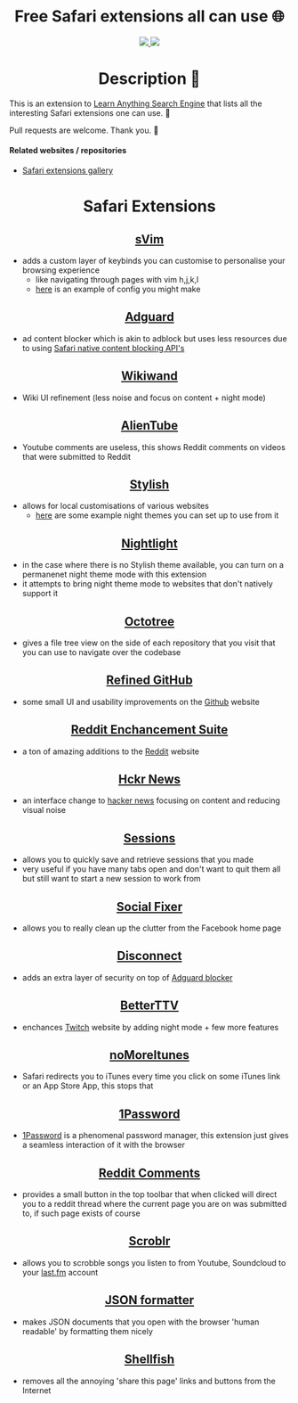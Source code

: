 <h1 align="center"> Free Safari extensions all can use 🌐 </h1>

<div align="center">
<a href="https://www.patreon.com/learnanything">
		<img src="https://img.shields.io/badge/Say%20Thanks-💗-ff69b4.svg">
	</a>
	<a href="https://github.com/learn-anything/safari-extensions/blob/master/LICENSE">
		<img src="https://img.shields.io/pypi/l/pipenv.svg">
	</a>
</div>

<h1 align="center"> Description 📕</h1>


This is an extension to [Learn Anything Search Engine](https://learn-anything.xyz/) that lists all the interesting Safari extensions one can use. 🔭

Pull requests are welcome. Thank you. 💙

#### Related websites / repositories 

- [Safari extensions gallery](https://safari-extensions.apple.com)

<h1 align="center"> Safari Extensions </h1>

<h2 align="center"> <a href="https://github.com/flipxfx/sVim"> sVim </a></h2>

- adds a custom layer of keybinds you can customise to personalise your browsing experience
	- like navigating through pages with vim h,j,k,l 
	- [here](https://gist.github.com/c26e6a05e4e426e0542e55b7513b581c) is an example of config you might make

<h2 align="center"> <a href="https://adguard.com/en/adblock-adguard-safari.html"> Adguard </a></h2>

- ad content blocker which is akin to adblock but uses less resources due to using [Safari native content blocking API's](https://developer.apple.com/library/content/documentation/Extensions/Conceptual/ContentBlockingRules/Introduction/Introduction.html)

<h2 align="center"> <a href="http://www.wikiwand.com"> Wikiwand </a></h2>

- Wiki UI refinement (less noise and focus on content + night mode)

<h2 align="center"> <a href="https://github.com/mabako/alientube"> AlienTube </a></h2>

- Youtube comments are useless, this shows Reddit comments on videos that were submitted to Reddit

<h2 align="center"> <a href="http://sobolev.us/stylish/"> Stylish </a></h2>

- allows for local customisations of various websites
	- [here](https://medium.com/@NikitaVoloboev/the-best-kind-of-web-3c9131a1fd99) are some example night themes you can set up to use from it
	
<h2 align="center"> <a href="https://github.com/Gofake1/Nightlight"> Nightlight </a></h2>

- in the case where there is no Stylish theme available, you can turn on a permanenet night theme mode with this extension
- it attempts to bring night theme mode to websites that don't natively support it



<h2 align="center"> <a href="https://github.com/buunguyen/octotree"> Octotree </a></h2>

- gives a file tree view on the side of each repository that you visit that you can use to navigate over the codebase

<h2 align="center"> <a href="https:https://github.com/fantattitude/refined-github-safari"> Refined GitHub</a></h2>

- some small UI and usability improvements on the [Github](https://github.com/) website

<h2 align="center"> <a href="https:https://github.com/honestbleeps/Reddit-Enhancement-Suite"> Reddit Enchancement Suite </a></h2>

- a ton of amazing additions to the [Reddit](http://www.reddit.com/) website


<h2 align="center"> <a href="https:https://hckrnews.com/about.html#extensions"> Hckr News</a></h2>

- an interface change to [hacker news](https://news.ycombinator.com/) focusing on content and reducing visual noise

<h2 align="center"> <a href="https:https://sessions-extension.github.io/Sessions/"> Sessions</a></h2>

- allows you to quickly save and retrieve sessions that you made
- very useful if you have many tabs open and don't want to quit them all but still want to start a new session to work from

<h2 align="center"> <a href="https:http://socialfixer.com/download.html"> Social Fixer</a></h2>

- allows you to really clean up the clutter from the Facebook home page

<h2 align="center"> <a href="https:https://disconnect.me/"> Disconnect</a></h2>

- adds an extra layer of security on top of [Adguard blocker](https://adguard.com/en/adblock-adguard-safari.html) 

<h2 align="center"> <a href="https://nightdev.com/betterttv/"> BetterTTV</a></h2>

- enchances [Twitch](http://twitch.tv/) website by adding night mode + few more features

<h2 align="center"> <a href="https:http://nomoreitunes.einserver.de/"> noMoreItunes </a></h2>

- Safari redirects you to iTunes every time you click on some iTunes link or an App Store App, this stops that

<h2 align="center"> <a href="https:https://agilebits.com/onepassword/extensions"> 1Password </a></h2>

- [1Password](https://1password.com) is a phenomenal password manager, this extension just gives a seamless interaction of it with the browser

<h2 align="center"> <a href="https:http://safariextendr.com/extension/reddit-comments"> Reddit Comments </a></h2>

- provides a small button in the top toolbar that when clicked will direct you to a reddit thread where the current page you are on was submitted to, if such page exists of course

<h2 align="center"> <a href="https:http://scroblr.fm/"> Scroblr</a></h2>

- allows you to scrobble songs you listen to from Youtube, Soundcloud to your [last.fm](http://last.fm) account

<h2 align="center"> <a href="https:https://github.com/rfletcher/safari-json-formatter"> JSON formatter </a></h2>

- makes JSON documents that you open with the browser 'human readable' by formatting them nicely

<h2 align="center"> <a href="https:http://open-bits.com/shellfish/"> Shellfish</a></h2>

- removes all the annoying 'share this page' links and buttons from the Internet

